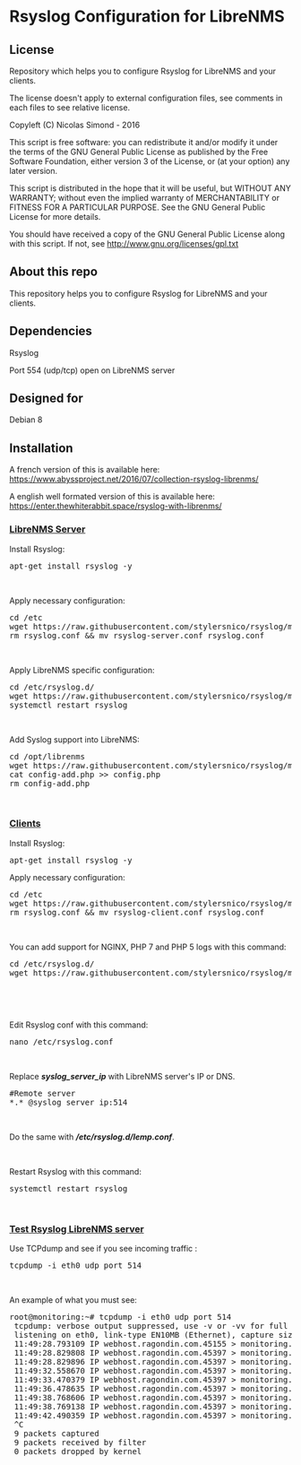 Rsyslog Configuration for LibreNMS
==================================

## License
Repository which helps you to configure Rsyslog for LibreNMS and your clients.

The license doesn't apply to external configuration files, see comments in each files to see relative license.

Copyleft (C) Nicolas Simond - 2016

This script is free software: you can redistribute it and/or modify
it under the terms of the GNU General Public License as published by
the Free Software Foundation, either version 3 of the License, or
(at your option) any later version.

This script is distributed in the hope that it will be useful,
but WITHOUT ANY WARRANTY; without even the implied warranty of
MERCHANTABILITY or FITNESS FOR A PARTICULAR PURPOSE.  See the
GNU General Public License for more details.

You should have received a copy of the GNU General Public License
along with this script.  If not, see <http://www.gnu.org/licenses/gpl.txt>


## About this repo
This repository helps you to configure Rsyslog for LibreNMS and your clients.

## Dependencies
Rsyslog

Port 554 (udp/tcp) open on LibreNMS server


## Designed for
Debian 8


## Installation

A french version of this is available here: https://www.abyssproject.net/2016/07/collection-rsyslog-librenms/

A english well formated version of this is available here: https://enter.thewhiterabbit.space/rsyslog-with-librenms/


<h3><span style="text-decoration: underline;">LibreNMS Server</span></h3>

Install Rsyslog:
<pre>apt-get install rsyslog -y</pre>
&nbsp;

Apply necessary configuration:
<pre>cd /etc
wget https://raw.githubusercontent.com/stylersnico/rsyslog/master/etc/rsyslog-server.conf
rm rsyslog.conf &amp;&amp; mv rsyslog-server.conf rsyslog.conf</pre>
&nbsp;

Apply LibreNMS specific configuration:
<pre>cd /etc/rsyslog.d/
wget https://raw.githubusercontent.com/stylersnico/rsyslog/master/etc/rsyslog.d/30-librenms.conf
systemctl restart rsyslog</pre>
&nbsp;

Add Syslog support into LibreNMS:
<pre>cd /opt/librenms
wget https://raw.githubusercontent.com/stylersnico/rsyslog/master/opt/librenms/config-add.php
cat config-add.php &gt;&gt; config.php
rm config-add.php</pre>
&nbsp;

<h3><span style="text-decoration: underline;">Clients</span></h3>

Install Rsyslog:
<pre>apt-get install rsyslog -y</pre>

Apply necessary configuration:
<pre>cd /etc
wget https://raw.githubusercontent.com/stylersnico/rsyslog/master/etc/rsyslog-client.conf
rm rsyslog.conf &amp;&amp; mv rsyslog-client.conf rsyslog.conf</pre>
&nbsp;

You can add support for NGINX, PHP 7 and PHP 5 logs with this command:
<pre>cd /etc/rsyslog.d/
wget https://raw.githubusercontent.com/stylersnico/rsyslog/master/etc/rsyslog.d/lemp.conf</pre>
&nbsp;

&nbsp;

Edit Rsyslog conf with this command:
<pre>nano /etc/rsyslog.conf</pre>
&nbsp;

Replace <em><strong>syslog_server_ip</strong></em> with LibreNMS server's IP or DNS.
<pre>#Remote server
*.* @syslog_server_ip:514</pre>
&nbsp;

Do the same with <em><strong>/etc/rsyslog.d/lemp.conf</strong></em>.

&nbsp;

Restart Rsyslog with this command:
<pre>systemctl restart rsyslog</pre>
&nbsp;

<h3><span style="text-decoration: underline;">Test Rsyslog LibreNMS server</span></h3>
Use TCPdump and see if you see incoming traffic :
<pre>tcpdump -i eth0 udp port 514</pre>
&nbsp;

An example of what you must see:
<pre>root@monitoring:~# tcpdump -i eth0 udp port 514
 tcpdump: verbose output suppressed, use -v or -vv for full protocol decode
 listening on eth0, link-type EN10MB (Ethernet), capture size 262144 bytes
 11:49:28.793109 IP webhost.ragondin.com.45155 &gt; monitoring.ragondin.com.syslog: SYSLOG syslog.info, length: 153
 11:49:28.829808 IP webhost.ragondin.com.45397 &gt; monitoring.ragondin.com.syslog: SYSLOG syslog.info, length: 137
 11:49:28.829896 IP webhost.ragondin.com.45397 &gt; monitoring.ragondin.com.syslog: SYSLOG syslog.info, length: 71
 11:49:32.558670 IP webhost.ragondin.com.45397 &gt; monitoring.ragondin.com.syslog: SYSLOG daemon.error, length: 813
 11:49:33.470379 IP webhost.ragondin.com.45397 &gt; monitoring.ragondin.com.syslog: SYSLOG kernel.warning, length: 267
 11:49:36.478635 IP webhost.ragondin.com.45397 &gt; monitoring.ragondin.com.syslog: SYSLOG kernel.warning, length: 267
 11:49:38.768606 IP webhost.ragondin.com.45397 &gt; monitoring.ragondin.com.syslog: SYSLOG daemon.debug, length: 86
 11:49:38.769138 IP webhost.ragondin.com.45397 &gt; monitoring.ragondin.com.syslog: SYSLOG daemon.debug, length: 86
 11:49:42.490359 IP webhost.ragondin.com.45397 &gt; monitoring.ragondin.com.syslog: SYSLOG kernel.warning, length: 267
 ^C
 9 packets captured
 9 packets received by filter
 0 packets dropped by kernel</pre>
&nbsp;
